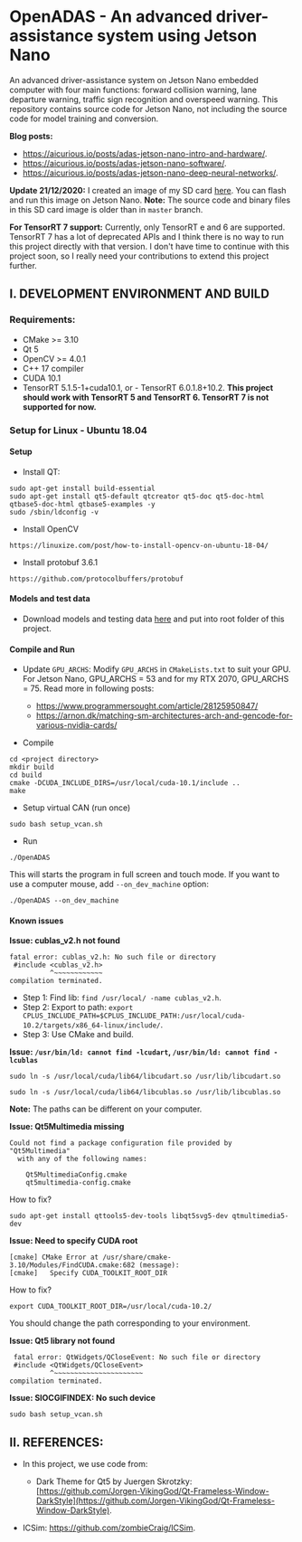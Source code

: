 # OpenADAS - An advanced driver-assistance system using Jetson Nano

An advanced driver-assistance system on Jetson Nano embedded computer with four main functions: forward collision warning, lane departure warning, traffic sign recognition and overspeed warning. This repository contains source code for Jetson Nano, not including the source code for model training and conversion.

**Blog posts:**

- <https://aicurious.io/posts/adas-jetson-nano-intro-and-hardware/>.
- <https://aicurious.io/posts/adas-jetson-nano-software/>.
- <https://aicurious.io/posts/adas-jetson-nano-deep-neural-networks/>.

**Update 21/12/2020:** I created an image of my SD card [here](https://drive.google.com/file/d/1jg68ySnTt4Zm_hb4JVZKKWXRWkDucqUu/view?usp=sharing). You can flash and run this image on Jetson Nano. **Note:** The source code and binary files in this SD card image is older than in `master` branch.

**For TensorRT 7 support:** Currently, only TensorRT e and 6 are supported. TensorRT 7 has a lot of deprecated APIs and I think there is no way to run this project directly with that version. I don't have time to continue with this project soon, so I really need your contributions to extend this project further.

## I. DEVELOPMENT ENVIRONMENT AND BUILD

### Requirements:

- CMake >= 3.10
- Qt 5
- OpenCV >= 4.0.1
- C++ 17 compiler
- CUDA 10.1
- TensorRT 5.1.5-1+cuda10.1, or - TensorRT 6.0.1.8+10.2. **This project should work with TensorRT 5 and TensorRT 6. TensorRT 7 is not supported for now.**

### Setup for Linux - Ubuntu 18.04

#### Setup

- Install QT:

```
sudo apt-get install build-essential
sudo apt-get install qt5-default qtcreator qt5-doc qt5-doc-html qtbase5-doc-html qtbase5-examples -y
sudo /sbin/ldconfig -v
```

- Install OpenCV

```
https://linuxize.com/post/how-to-install-opencv-on-ubuntu-18-04/
```

- Install protobuf 3.6.1

```
https://github.com/protocolbuffers/protobuf
```

#### Models and test data

- Download models and testing data [here](https://drive.google.com/drive/folders/1-DDchZQNOWpppNX8udyKj0OViDhYD38O?usp=sharing) and put into root folder of this project.

#### Compile and Run

- Update `GPU_ARCHS`: Modify `GPU_ARCHS` in `CMakeLists.txt` to suit your GPU. For Jetson Nano, GPU_ARCHS = 53 and for my RTX 2070, GPU_ARCHS = 75. Read more in following posts:
  + <https://www.programmersought.com/article/28125950847/>
  + <https://arnon.dk/matching-sm-architectures-arch-and-gencode-for-various-nvidia-cards/>

- Compile
```
cd <project directory>
mkdir build
cd build
cmake -DCUDA_INCLUDE_DIRS=/usr/local/cuda-10.1/include ..
make
```

- Setup virtual CAN (run once)

```
sudo bash setup_vcan.sh
```

- Run
```
./OpenADAS
```

This will starts the program in full screen and touch mode. If you want to use a computer mouse, add `--on_dev_machine` option:

```
./OpenADAS --on_dev_machine
```

#### Known issues

**Issue: cublas_v2.h not found**

```
fatal error: cublas_v2.h: No such file or directory
 #include <cublas_v2.h>
          ^~~~~~~~~~~~~
compilation terminated.
```

- Step 1: Find lib: `find /usr/local/ -name cublas_v2.h`.
- Step 2: Export to path: `export CPLUS_INCLUDE_PATH=$CPLUS_INCLUDE_PATH:/usr/local/cuda-10.2/targets/x86_64-linux/include/`.
- Step 3: Use CMake and build.

**Issue:  `/usr/bin/ld: cannot find -lcudart`, `/usr/bin/ld: cannot find -lcublas`**

```
sudo ln -s /usr/local/cuda/lib64/libcudart.so /usr/lib/libcudart.so
```
```
sudo ln -s /usr/local/cuda/lib64/libcublas.so /usr/lib/libcublas.so
```

**Note:** The paths can be different on your computer.

**Issue: Qt5Multimedia missing**

```
Could not find a package configuration file provided by "Qt5Multimedia"
  with any of the following names:

    Qt5MultimediaConfig.cmake
    qt5multimedia-config.cmake
```

How to fix?

```
sudo apt-get install qttools5-dev-tools libqt5svg5-dev qtmultimedia5-dev
```

**Issue:  Need to specify CUDA root**

```
[cmake] CMake Error at /usr/share/cmake-3.10/Modules/FindCUDA.cmake:682 (message):
[cmake]   Specify CUDA_TOOLKIT_ROOT_DIR
```

How to fix? 

```
export CUDA_TOOLKIT_ROOT_DIR=/usr/local/cuda-10.2/
```

You should change the path corresponding to your environment.

**Issue: Qt5 library not found**

```
 fatal error: QtWidgets/QCloseEvent: No such file or directory
 #include <QtWidgets/QCloseEvent>
          ^~~~~~~~~~~~~~~~~~~~~~~
compilation terminated.
```

**Issue: SIOCGIFINDEX: No such device**

```
sudo bash setup_vcan.sh
```

## II. REFERENCES:

- In this project, we use code from:
    + Dark Theme for Qt5 by Juergen Skrotzky: [https://github.com/Jorgen-VikingGod/Qt-Frameless-Window-DarkStyle](https://github.com/Jorgen-VikingGod/Qt-Frameless-Window-DarkStyle).

- ICSim: <https://github.com/zombieCraig/ICSim>.
